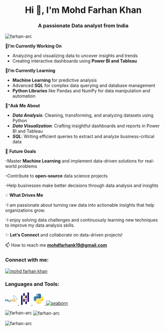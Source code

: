 <h1 align="center">Hi 👋, I'm Mohd Farhan Khan</h1>
<h3 align="center">A passionate Data analyst from India</h3>

<p align="left"> <img src="https://komarev.com/ghpvc/?username=farhan-arc&label=Profile%20views&color=0e75b6&style=flat" alt="farhan-arc" /> </p>

 🔭**I’m Currently Working On**
- Analyzing and visualizing data to uncover insights and trends
- Creating interactive dashboards using **Power BI and Tableau**

 🌱**I’m Currently Learning**
- **Machine Learning** for predictive analysis
- Advanced **SQL** for complex data querying and database management
- **Python Libraries** like Pandas and NumPy for data manipulation and automation

 💬***Ask Me About**
- ***Data Analysis***: Cleaning, transforming, and analyzing datasets using Python
- ***Data Visualization***: Crafting insightful dashboards and reports in Power BI and Tableau
- ***SQL***: Writing efficient queries to extract and analyze business-critical data

🎯 **Future Goals**

-Master **Machine Learning** and implement data-driven solutions for real-world problems

-Contribute to **open-source** data science projects

-Help businesses make better decisions through data analysis and insights

💡 **What Drives Me**

-I am passionate about turning raw data into actionable insights that help organizations grow.

-I enjoy solving data challenges and continuously learning new techniques to improve my data analysis skills.

✨ **Let’s Connect** and collaborate on data-driven projects!

📫 How to reach me **mohdfarhank19@gmail.com**

<h3 align="left">Connect with me:</h3>
<p align="left">
<a href="https://linkedin.com/in/mohd farhan khan" target="blank"><img align="center" src="https://raw.githubusercontent.com/rahuldkjain/github-profile-readme-generator/master/src/images/icons/Social/linked-in-alt.svg" alt="mohd farhan khan" height="30" width="40" /></a>
</p>

<h3 align="left">Languages and Tools:</h3>
<p align="left"> <a href="https://www.mysql.com/" target="_blank" rel="noreferrer"> <img src="https://raw.githubusercontent.com/devicons/devicon/master/icons/mysql/mysql-original-wordmark.svg" alt="mysql" width="40" height="40"/> </a> <a href="https://pandas.pydata.org/" target="_blank" rel="noreferrer"> <img src="https://raw.githubusercontent.com/devicons/devicon/2ae2a900d2f041da66e950e4d48052658d850630/icons/pandas/pandas-original.svg" alt="pandas" width="40" height="40"/> </a> <a href="https://www.python.org" target="_blank" rel="noreferrer"> <img src="https://raw.githubusercontent.com/devicons/devicon/master/icons/python/python-original.svg" alt="python" width="40" height="40"/> </a> <a href="https://seaborn.pydata.org/" target="_blank" rel="noreferrer"> <img src="https://seaborn.pydata.org/_images/logo-mark-lightbg.svg" alt="seaborn" width="40" height="40"/> </a> </p>

<p><img align="left" src="https://github-readme-stats.vercel.app/api/top-langs?username=farhan-arc&show_icons=true&locale=en&layout=compact" alt="farhan-arc" /></p>

<p>&nbsp;<img align="center" src="https://github-readme-stats.vercel.app/api?username=farhan-arc&show_icons=true&locale=en" alt="farhan-arc" /></p>

<p><img align="center" src="https://github-readme-streak-stats.herokuapp.com/?user=farhan-arc&" alt="farhan-arc" /></p>

